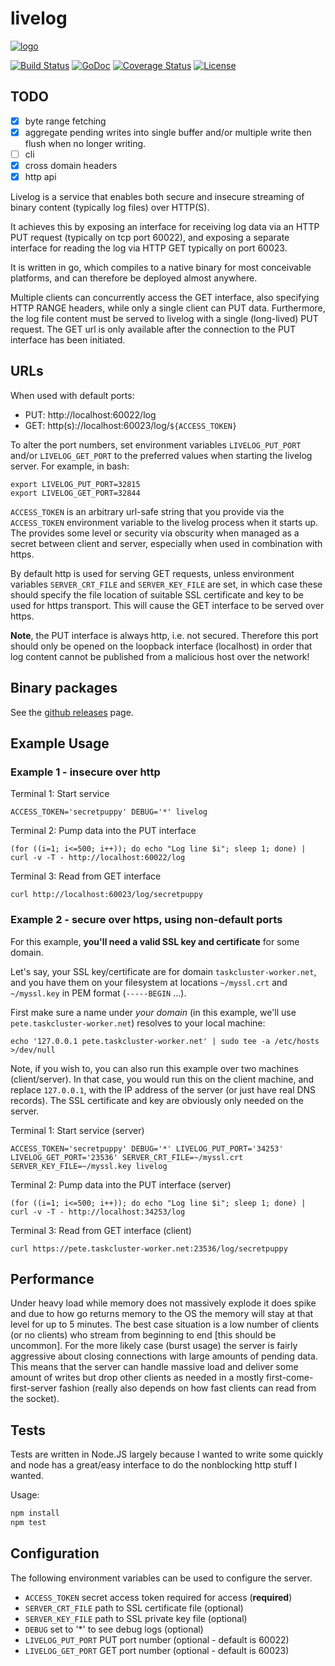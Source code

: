 # livelog

[![logo](https://tools.taskcluster.net/b2d854df0391f8b777f39a486ebbc868.png)](https://tools.taskcluster.net/b2d854df0391f8b777f39a486ebbc868.png)

[![Build Status](https://travis-ci.org/taskcluster/livelog.svg?branch=master)](http://travis-ci.org/taskcluster/livelog)
[![GoDoc](https://godoc.org/github.com/taskcluster/livelog?status.svg)](https://godoc.org/github.com/taskcluster/livelog)
[![Coverage Status](https://coveralls.io/repos/taskcluster/livelog/badge.svg?branch=master&service=github)](https://coveralls.io/github/taskcluster/livelog?branch=master)
[![License](https://img.shields.io/badge/license-MPL%202.0-orange.svg)](http://mozilla.org/MPL/2.0)

## TODO
  - [x] byte range fetching
  - [x] aggregate pending writes into single buffer and/or multiple write
    then flush when no longer writing.
  - [ ] cli
  - [x] cross domain headers
  - [x] http api

Livelog is a service that enables both secure and insecure streaming of binary
content (typically log files) over HTTP(S).

It achieves this by exposing an interface for receiving log data via an HTTP
PUT request (typically on tcp port 60022), and exposing a separate interface
for reading the log via HTTP GET typically on port 60023.

It is written in go, which compiles to a native binary for most conceivable
platforms, and can therefore be deployed almost anywhere.

Multiple clients can concurrently access the GET interface, also specifying
HTTP RANGE headers, while only a single client can PUT data. Furthermore, the
log file content must be served to livelog with a single (long-lived) PUT
request. The GET url is only available after the connection to the PUT
interface has been initiated.

## URLs

When used with default ports:

* PUT: http://localhost:60022/log
* GET: http(s)://localhost:60023/log/`${ACCESS_TOKEN}`

To alter the port numbers, set environment variables `LIVELOG_PUT_PORT` and/or
`LIVELOG_GET_PORT` to the preferred values when starting the livelog server.
For example, in bash:

```
export LIVELOG_PUT_PORT=32815
export LIVELOG_GET_PORT=32844
```

`ACCESS_TOKEN` is an arbitrary url-safe string that you provide via the
`ACCESS_TOKEN` environment variable to the livelog process when it starts up.
The provides some level or security via obscurity when managed as a secret
between client and server, especially when used in combination with https.

By default http is used for serving GET requests, unless environment variables
`SERVER_CRT_FILE` and `SERVER_KEY_FILE` are set, in which case these should
specify the file location of suitable SSL certificate and key to be used for
https transport. This will cause the GET interface to be served over https.

**Note**, the PUT interface is always http, i.e. not secured. Therefore this
port should only be opened on the loopback interface (localhost) in order that
log content cannot be published from a malicious host over the network!

## Binary packages
See the [github releases](https://github.com/taskcluster/livelog/releases) page.

## Example Usage

### Example 1 - insecure over http

Terminal 1: Start service

```
ACCESS_TOKEN='secretpuppy' DEBUG='*' livelog
```

Terminal 2: Pump data into the PUT interface

```
(for ((i=1; i<=500; i++)); do echo "Log line $i"; sleep 1; done) | curl -v -T - http://localhost:60022/log
```

Terminal 3: Read from GET interface

```
curl http://localhost:60023/log/secretpuppy
```

### Example 2 - secure over https, using non-default ports

For this example, **you'll need a valid SSL key and certificate** for some
domain.

Let's say, your SSL key/certificate are for domain `taskcluster-worker.net`,
and you have them on your filesystem at locations `~/myssl.crt` and
`~/myssl.key` in PEM format (`-----BEGIN` ...).

First make sure a name under *your domain* (in this example, we'll use
`pete.taskcluster-worker.net`) resolves to your local machine:

```
echo '127.0.0.1 pete.taskcluster-worker.net' | sudo tee -a /etc/hosts >/dev/null
```

Note, if you wish to, you can also run this example over two machines
(client/server). In that case, you would run this on the client machine, and
replace `127.0.0.1`, with the IP address of the server (or just have real DNS
records). The SSL certificate and key are obviously only needed on the server.

Terminal 1: Start service (server)

```
ACCESS_TOKEN='secretpuppy' DEBUG='*' LIVELOG_PUT_PORT='34253' LIVELOG_GET_PORT='23536' SERVER_CRT_FILE=~/myssl.crt SERVER_KEY_FILE=~/myssl.key livelog
```

Terminal 2: Pump data into the PUT interface (server)

```
(for ((i=1; i<=500; i++)); do echo "Log line $i"; sleep 1; done) | curl -v -T - http://localhost:34253/log
```

Terminal 3: Read from GET interface (client)

```
curl https://pete.taskcluster-worker.net:23536/log/secretpuppy
```

## Performance

Under heavy load while memory does not massively explode it does spike
and due to how go returns memory to the OS the memory will stay at that
level for up to 5 minutes. The best case situation is a low number of
clients (or no clients) who stream from beginning to end [this should be
uncommon]. For the more likely case (burst usage) the server is fairly
aggressive about closing connections with large amounts of pending data.
This means that the server can handle massive load and deliver some
amount of writes but drop other clients as needed in a mostly
first-come-first-server fashion (really also depends on how fast clients
can read from the socket).

## Tests

Tests are written in Node.JS largely because I wanted to write some
quickly and node has a great/easy interface to do the nonblocking
http stuff I wanted.

Usage:
```sh
npm install
npm test
```

## Configuration
The following environment variables can be used to configure the server.

 * `ACCESS_TOKEN` secret access token required for access (**required**)
 * `SERVER_CRT_FILE` path to SSL certificate file (optional)
 * `SERVER_KEY_FILE` path to SSL private key file (optional)
 * `DEBUG` set to '*' to see debug logs (optional)
 * `LIVELOG_PUT_PORT` PUT port number (optional - default is 60022)
 * `LIVELOG_GET_PORT` GET port number (optional - default is 60023)
